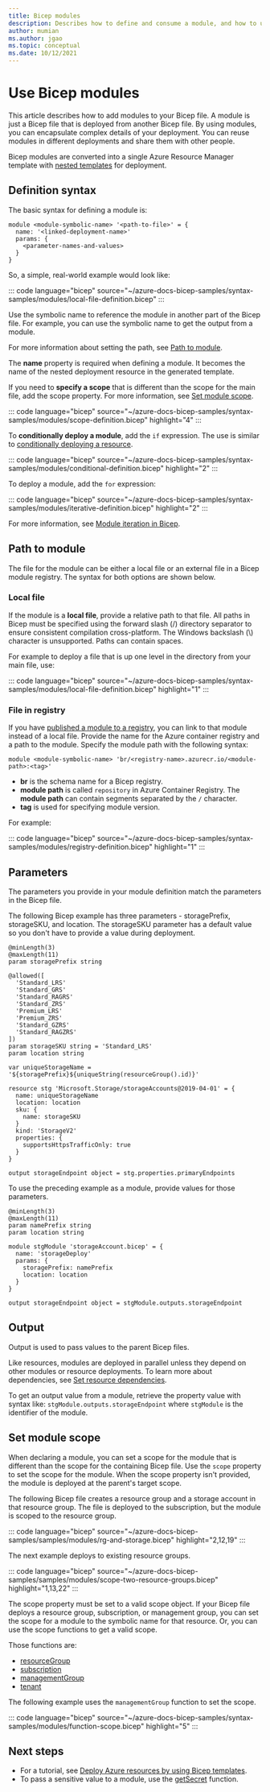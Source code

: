 ```yaml
---
title: Bicep modules
description: Describes how to define and consume a module, and how to use module scopes.
author: mumian
ms.author: jgao
ms.topic: conceptual
ms.date: 10/12/2021
---
```


# Use Bicep modules

This article describes how to add modules to your Bicep file. A module is just a Bicep file that is deployed from another Bicep file. By using modules, you can encapsulate complex details of your deployment. You can reuse modules in different deployments and share them with other people.

Bicep modules are converted into a single Azure Resource Manager template with [nested templates](../templates/linked-templates.md#nested-template) for deployment.

## Definition syntax

The basic syntax for defining a module is:

```bicep
module <module-symbolic-name> '<path-to-file>' = {
  name: '<linked-deployment-name>'
  params: {
    <parameter-names-and-values>
  }
}
```

So, a simple, real-world example would look like:

::: code language="bicep" source="~/azure-docs-bicep-samples/syntax-samples/modules/local-file-definition.bicep" :::

Use the symbolic name to reference the module in another part of the Bicep file. For example, you can use the symbolic name to get the output from a module.

For more information about setting the path, see [Path to module](#path-to-module).

The **name** property is required when defining a module. It becomes the name of the nested deployment resource in the generated template.

If you need to **specify a scope** that is different than the scope for the main file, add the scope property. For more information, see [Set module scope](#set-module-scope).

::: code language="bicep" source="~/azure-docs-bicep-samples/syntax-samples/modules/scope-definition.bicep" highlight="4" :::

To **conditionally deploy a module**, add the `if` expression. The use is similar to [conditionally deploying a resource](conditional-resource-deployment.md).

::: code language="bicep" source="~/azure-docs-bicep-samples/syntax-samples/modules/conditional-definition.bicep" highlight="2" :::

To deploy a module, add the `for` expression:

::: code language="bicep" source="~/azure-docs-bicep-samples/syntax-samples/modules/iterative-definition.bicep" highlight="2" :::

For more information, see [Module iteration in Bicep](loop-modules.md).

## Path to module

The file for the module can be either a local file or an external file in a Bicep module registry. The syntax for both options are shown below.

### Local file

If the module is a **local file**, provide a relative path to that file. All paths in Bicep must be specified using the forward slash (/) directory separator to ensure consistent compilation cross-platform. The Windows backslash (\\) character is unsupported. Paths can contain spaces.

For example to deploy a file that is up one level in the directory from your main file, use:

::: code language="bicep" source="~/azure-docs-bicep-samples/syntax-samples/modules/local-file-definition.bicep" highlight="1" :::

### File in registry

If you have [published a module to a registry](bicep-cli.md#publish), you can link to that module instead of a local file. Provide the name for the Azure container registry and a path to the module. Specify the module path with the following syntax:

```bicep
module <module-symbolic-name> 'br/<registry-name>.azurecr.io/<module-path>:<tag>'
```

- **br** is the schema name for a Bicep registry.
- **module path** is called `repository` in Azure Container Registry. The **module path** can contain segments separated by the `/` character.
- **tag** is used for specifying module version.

For example:

::: code language="bicep" source="~/azure-docs-bicep-samples/syntax-samples/modules/registry-definition.bicep" highlight="1" :::

## Parameters

The parameters you provide in your module definition match the parameters in the Bicep file.

The following Bicep example has three parameters - storagePrefix, storageSKU, and location. The storageSKU parameter has a default value so you don't have to provide a value during deployment.

```bicep
@minLength(3)
@maxLength(11)
param storagePrefix string

@allowed([
  'Standard_LRS'
  'Standard_GRS'
  'Standard_RAGRS'
  'Standard_ZRS'
  'Premium_LRS'
  'Premium_ZRS'
  'Standard_GZRS'
  'Standard_RAGZRS'
])
param storageSKU string = 'Standard_LRS'
param location string

var uniqueStorageName = '${storagePrefix}${uniqueString(resourceGroup().id)}'

resource stg 'Microsoft.Storage/storageAccounts@2019-04-01' = {
  name: uniqueStorageName
  location: location
  sku: {
    name: storageSKU
  }
  kind: 'StorageV2'
  properties: {
    supportsHttpsTrafficOnly: true
  }
}

output storageEndpoint object = stg.properties.primaryEndpoints
```

To use the preceding example as a module, provide values for those parameters.

```bicep
@minLength(3)
@maxLength(11)
param namePrefix string
param location string

module stgModule 'storageAccount.bicep' = {
  name: 'storageDeploy'
  params: {
    storagePrefix: namePrefix
    location: location
  }
}

output storageEndpoint object = stgModule.outputs.storageEndpoint
```

## Output

Output is used to pass values to the parent Bicep files.

Like resources, modules are deployed in parallel unless they depend on other modules or resource deployments. To learn more about dependencies, see [Set resource dependencies](resource-declaration.md#set-resource-dependencies).

To get an output value from a module, retrieve the property value with syntax like: `stgModule.outputs.storageEndpoint` where `stgModule` is the identifier of the module.

## Set module scope

When declaring a module, you can set a scope for the module that is different than the scope for the containing Bicep file. Use the `scope` property to set the scope for the module. When the scope property isn't provided, the module is deployed at the parent's target scope.

The following Bicep file creates a resource group and a storage account in that resource group. The file is deployed to the subscription, but the module is scoped to the resource group.

::: code language="bicep" source="~/azure-docs-bicep-samples/samples/modules/rg-and-storage.bicep" highlight="2,12,19" :::

The next example deploys to existing resource groups.

::: code language="bicep" source="~/azure-docs-bicep-samples/samples/modules/scope-two-resource-groups.bicep" highlight="1,13,22" :::

The scope property must be set to a valid scope object. If your Bicep file deploys a resource group, subscription, or management group, you can set the scope for a module to the symbolic name for that resource. Or, you can use the scope functions to get a valid scope.

Those functions are:

- [resourceGroup](bicep-functions-scope.md#resourcegroup)
- [subscription](bicep-functions-scope.md#subscription)
- [managementGroup](bicep-functions-scope.md#managementgroup)
- [tenant](bicep-functions-scope.md#tenant)

The following example uses the `managementGroup` function to set the scope.

::: code language="bicep" source="~/azure-docs-bicep-samples/syntax-samples/modules/function-scope.bicep" highlight="5" :::

## Next steps

- For a tutorial, see [Deploy Azure resources by using Bicep templates](/learn/modules/deploy-azure-resources-by-using-bicep-templates/).
- To pass a sensitive value to a module, use the [getSecret](bicep-functions-resource.md#getsecret) function.
